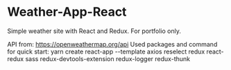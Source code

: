 # Weather-App-React
 Simple weather site with React and Redux.
For portfolio only.
 
API from: https://openweathermap.org/api
Used packages and command for quick start:
yarn create react-app --template axios reselect redux react-redux sass redux-devtools-extension redux-logger redux-thunk
